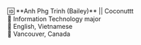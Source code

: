 <!--
**phganh/phganh** is a ✨ _special_ ✨ repository because its `README.md` (this file) appears on your GitHub profile.--!>

🆔 **Anh Phg Trinh (Bailey)** || Coconuttt <br>
🧠 Information Technology major <br>
💬 English, Vietnamese <br>
🚀 Vancouver, Canada
